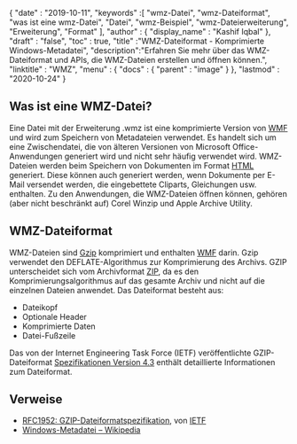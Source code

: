 {
  "date" : "2019-10-11",
  "keywords" :[ "wmz-Datei", "wmz-Dateiformat", "was ist eine wmz-Datei", "Datei", "wmz-Beispiel", "wmz-Dateierweiterung", "Erweiterung", "Format" ],
  "author" : {
    "display_name" : "Kashif Iqbal"
},
  "draft" : "false",
  "toc" : true,
  "title" :"WMZ-Dateiformat - Komprimierte Windows-Metadatei",
  "description":"Erfahren Sie mehr über das WMZ-Dateiformat und APIs, die WMZ-Dateien erstellen und öffnen können.",
  "linktitle" : "WMZ",
  "menu" : {
    "docs" : {
      "parent" : "image"
}
},
  "lastmod" : "2020-10-24"
}

## Was ist eine WMZ-Datei?

Eine Datei mit der Erweiterung .wmz ist eine komprimierte Version von [WMF](/de/image/wmf/) und wird zum Speichern von Metadateien verwendet. Es handelt sich um eine Zwischendatei, die von älteren Versionen von Microsoft Office-Anwendungen generiert wird und nicht sehr häufig verwendet wird. WMZ-Dateien werden beim Speichern von Dokumenten im Format [HTML](/de/web/html/) generiert. Diese können auch generiert werden, wenn Dokumente per E-Mail versendet werden, die eingebettete Cliparts, Gleichungen usw. enthalten. Zu den Anwendungen, die WMZ-Dateien öffnen können, gehören (aber nicht beschränkt auf) Corel Winzip und Apple Archive Utility.

## WMZ-Dateiformat

WMZ-Dateien sind [Gzip](/de/compression/gz/) komprimiert und enthalten [WMF](/de/image/wmf/) darin. Gzip verwendet den DEFLATE-Algorithmus zur Komprimierung des Archivs. GZIP unterscheidet sich vom Archivformat [ZIP](/de/compression/zip/), da es den Komprimierungsalgorithmus auf das gesamte Archiv und nicht auf die einzelnen Dateien anwendet. Das Dateiformat besteht aus:

* Dateikopf
* Optionale Header
* Komprimierte Daten
* Datei-Fußzeile

Das von der Internet Engineering Task Force (IETF) veröffentlichte GZIP-Dateiformat [Spezifikationen Version 4.3](https://datatracker.ietf.org/doc/html/rfc1952) enthält detaillierte Informationen zum Dateiformat.

## Verweise

* [RFC1952: GZIP-Dateiformatspezifikation](https://datatracker.ietf.org/doc/html/rfc1952), von [IETF](https://www.ietf.org)
* [Windows-Metadatei – Wikipedia](https://en.wikipedia.org/wiki/Windows_Metafile)

